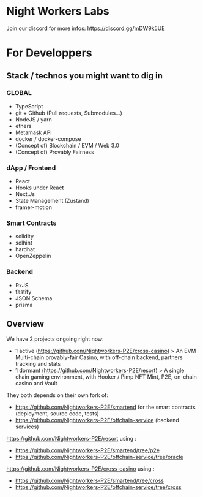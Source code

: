 # Night Workers Labs

Join our discord for more infos: https://discord.gg/mDW9k5UE

# For Developpers

## Stack / technos you might want to dig in

### GLOBAL
- TypeScript
- git + Github (Pull requests, Submodules...)
- NodeJS / yarn
- ethers
- Metamask API
- docker / docker-compose
- (Concept of) Blockchain / EVM / Web 3.0
- (Concept of) Provably Fairness

### dApp / Frontend
- React
- Hooks under React
- Next.Js
- State Management (Zustand)
- framer-motion

### Smart Contracts
- solidity
- solhint
- hardhat
- OpenZeppelin

### Backend
- RxJS
- fastify
- JSON Schema
- prisma

## Overview

We have 2 projects ongoing right now:

- 1 active (https://github.com/Nightworkers-P2E/cross-casino) > An EVM Multi-chain provably-fair Casino, with off-chain backend, partners tracking and stats
- 1 dormant (https://github.com/Nightworkers-P2E/resort) > A single chain gaming environment, with Hooker / Pimp NFT Mint, P2E, on-chain casino and Vault

They both depends on their own fork of:

- https://github.com/Nightworkers-P2E/smartend for the smart contracts (deployment, source code, tests)
- https://github.com/Nightworkers-P2E/offchain-service (backend services)

https://github.com/Nightworkers-P2E/resort using :
- https://github.com/Nightworkers-P2E/smartend/tree/p2e
- https://github.com/Nightworkers-P2E/offchain-service/tree/oracle

https://github.com/Nightworkers-P2E/cross-casino using :
- https://github.com/Nightworkers-P2E/smartend/tree/cross
- https://github.com/Nightworkers-P2E/offchain-service/tree/cross
